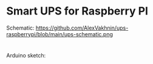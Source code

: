 # Smart UPS for Raspberry PI
Schematic: https://github.com/AlexVakhnin/ups-raspberrypi/blob/main/ups-schematic.png
#
Arduino sketch: 

